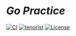 # __*Go Practice*__

[![CI](https://github.com/tenorist/GoPractice/actions/workflows/blank.yml/badge.svg)](https://github.com/tenorist/GoPractice/actions/workflows/blank.yml) [![tenorist](https://img.shields.io/endpoint?url=https%3A%2F%2Fatcoder-badges.now.sh%2Fapi%2Fatcoder%2Fjson%2Ftenorist)](https://atcoder.jp/users/tenorist) [![License](https://img.shields.io/badge/License-BSD%203--Clause-blue.svg)](https://github.com/tenorist/GoPractice/blob/main/LICENSE)

